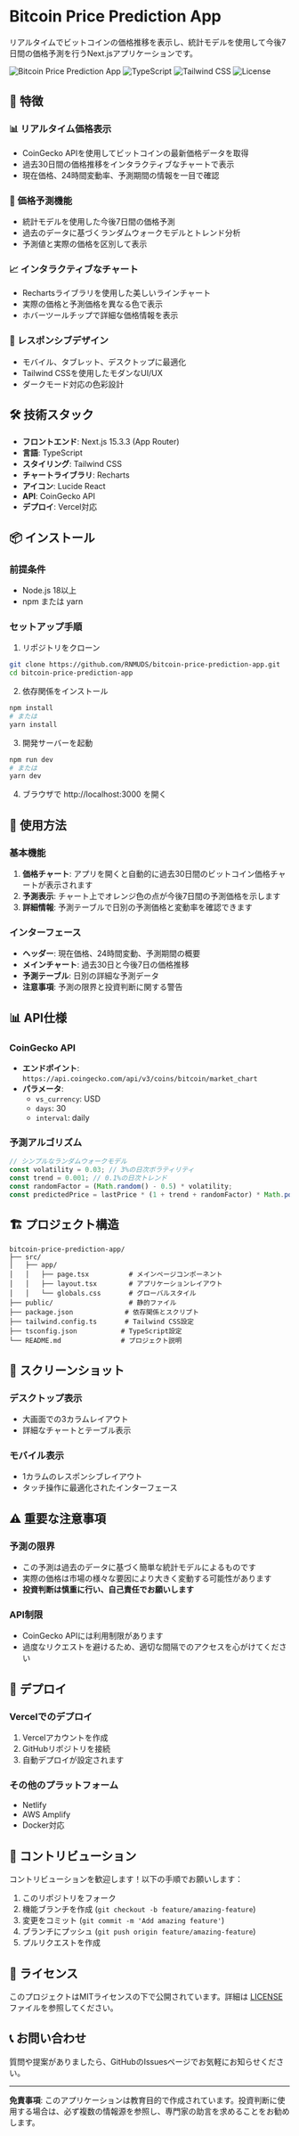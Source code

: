 # Bitcoin Price Prediction App

リアルタイムでビットコインの価格推移を表示し、統計モデルを使用して今後7日間の価格予測を行うNext.jsアプリケーションです。

![Bitcoin Price Prediction App](https://img.shields.io/badge/Next.js-15.3.3-black)
![TypeScript](https://img.shields.io/badge/TypeScript-5-blue)
![Tailwind CSS](https://img.shields.io/badge/Tailwind_CSS-4-38B2AC)
![License](https://img.shields.io/badge/license-MIT-green)

## 🚀 特徴

### 📊 リアルタイム価格表示
- CoinGecko APIを使用してビットコインの最新価格データを取得
- 過去30日間の価格推移をインタラクティブなチャートで表示
- 現在価格、24時間変動率、予測期間の情報を一目で確認

### 🔮 価格予測機能
- 統計モデルを使用した今後7日間の価格予測
- 過去のデータに基づくランダムウォークモデルとトレンド分析
- 予測値と実際の価格を区別して表示

### 📈 インタラクティブなチャート
- Rechartsライブラリを使用した美しいラインチャート
- 実際の価格と予測価格を異なる色で表示
- ホバーツールチップで詳細な価格情報を表示

### 📱 レスポンシブデザイン
- モバイル、タブレット、デスクトップに最適化
- Tailwind CSSを使用したモダンなUI/UX
- ダークモード対応の色彩設計

## 🛠️ 技術スタック

- **フロントエンド**: Next.js 15.3.3 (App Router)
- **言語**: TypeScript
- **スタイリング**: Tailwind CSS
- **チャートライブラリ**: Recharts
- **アイコン**: Lucide React
- **API**: CoinGecko API
- **デプロイ**: Vercel対応

## 📦 インストール

### 前提条件
- Node.js 18以上
- npm または yarn

### セットアップ手順

1. リポジトリをクローン
```bash
git clone https://github.com/RNMUDS/bitcoin-price-prediction-app.git
cd bitcoin-price-prediction-app
```

2. 依存関係をインストール
```bash
npm install
# または
yarn install
```

3. 開発サーバーを起動
```bash
npm run dev
# または
yarn dev
```

4. ブラウザで http://localhost:3000 を開く

## 🚀 使用方法

### 基本機能
1. **価格チャート**: アプリを開くと自動的に過去30日間のビットコイン価格チャートが表示されます
2. **予測表示**: チャート上でオレンジ色の点が今後7日間の予測価格を示します
3. **詳細情報**: 予測テーブルで日別の予測価格と変動率を確認できます

### インターフェース
- **ヘッダー**: 現在価格、24時間変動、予測期間の概要
- **メインチャート**: 過去30日と今後7日の価格推移
- **予測テーブル**: 日別の詳細な予測データ
- **注意事項**: 予測の限界と投資判断に関する警告

## 📊 API仕様

### CoinGecko API
- **エンドポイント**: `https://api.coingecko.com/api/v3/coins/bitcoin/market_chart`
- **パラメータ**:
  - `vs_currency`: USD
  - `days`: 30
  - `interval`: daily

### 予測アルゴリズム
```typescript
// シンプルなランダムウォークモデル
const volatility = 0.03; // 3%の日次ボラティリティ
const trend = 0.001; // 0.1%の日次トレンド
const randomFactor = (Math.random() - 0.5) * volatility;
const predictedPrice = lastPrice * (1 + trend + randomFactor) * Math.pow(1.001, days);
```

## 🏗️ プロジェクト構造

```
bitcoin-price-prediction-app/
├── src/
│   ├── app/
│   │   ├── page.tsx          # メインページコンポーネント
│   │   ├── layout.tsx        # アプリケーションレイアウト
│   │   └── globals.css       # グローバルスタイル
├── public/                   # 静的ファイル
├── package.json             # 依存関係とスクリプト
├── tailwind.config.ts       # Tailwind CSS設定
├── tsconfig.json           # TypeScript設定
└── README.md               # プロジェクト説明
```

## 📱 スクリーンショット

### デスクトップ表示
- 大画面での3カラムレイアウト
- 詳細なチャートとテーブル表示

### モバイル表示
- 1カラムのレスポンシブレイアウト
- タッチ操作に最適化されたインターフェース

## ⚠️ 重要な注意事項

### 予測の限界
- この予測は過去のデータに基づく簡単な統計モデルによるものです
- 実際の価格は市場の様々な要因により大きく変動する可能性があります
- **投資判断は慎重に行い、自己責任でお願いします**

### API制限
- CoinGecko APIには利用制限があります
- 過度なリクエストを避けるため、適切な間隔でのアクセスを心がけてください

## 🚀 デプロイ

### Vercelでのデプロイ
1. Vercelアカウントを作成
2. GitHubリポジトリを接続
3. 自動デプロイが設定されます

### その他のプラットフォーム
- Netlify
- AWS Amplify
- Docker対応

## 🤝 コントリビューション

コントリビューションを歓迎します！以下の手順でお願いします：

1. このリポジトリをフォーク
2. 機能ブランチを作成 (`git checkout -b feature/amazing-feature`)
3. 変更をコミット (`git commit -m 'Add amazing feature'`)
4. ブランチにプッシュ (`git push origin feature/amazing-feature`)
5. プルリクエストを作成

## 📄 ライセンス

このプロジェクトはMITライセンスの下で公開されています。詳細は [LICENSE](LICENSE) ファイルを参照してください。

## 📞 お問い合わせ

質問や提案がありましたら、GitHubのIssuesページでお気軽にお知らせください。

---

**免責事項**: このアプリケーションは教育目的で作成されています。投資判断に使用する場合は、必ず複数の情報源を参照し、専門家の助言を求めることをお勧めします。
